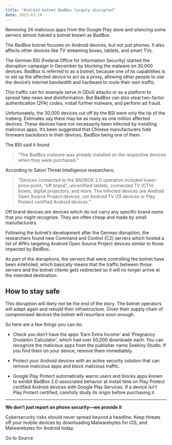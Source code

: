 ```yaml
---
title: "Android botnet BadBox largely disrupted"
date: 2025-03-19
---
```


Removing 24 malicious apps from the Google Play store and silencing some servers almost halved a botnet known as BadBox.

The BadBox botnet focuses on Android devices, but not just phones. It also affects other devices like TV streaming boxes, tablets, and smart TVs.

The German BSI (Federal Office for Information Security) started the disruption campaign in December by blocking the malware on 30,000 devices. BadBox is referred to as a botnet, because one of its capabilities is to set up the affected device to act as a proxy, allowing other people to use the device’s internet bandwidth and hardware to route their own traffic.

This traffic can for example serve in DDoS attacks or as a platform to spread fake news and disinformation. But BadBox can also steal two-factor authentication (2FA) codes, install further malware, and perform ad fraud.

Unfortunately, the 30,000 devices cut off by the BSI were only the tip of the iceberg. Estimates say there may be as many as one million affected devices. These devices have not necessarily been infected by installing malicious apps. It’s been suggested that Chinese manufacturers hide firmware backdoors in their devices, BadBox being one of them.

The BSI said it found:

> “The BadBox malware was already installed on the respective devices when they were purchased.”

According to Satori Threat Intelligence researchers:

> “Devices connected to the BADBOX 2.0 operation included lower-price-point, “off brand”, uncertified tablets, connected TV (CTV) boxes, digital projectors, and more. The infected devices are Android Open Source Project devices, not Android TV OS devices or Play Protect certified Android devices.”

Off brand devices are devices which do not carry any specific brand name that you might recognize. They are often cheap and made by small manufacturers.

Following the botnet’s development after the German disruption, the researchers found new Command and Control (C2) servers which hosted a list of APKs targeting Android Open Source Project devices similar to those impacted by BadBox.

As part of the disruptions, the servers that were controlling the botnet have been sinkholed, which basically means that the traffic between those servers and the botnet clients gets redirected so it will no longer arrive at the intended destination.

## How to stay safe

This disruption will likely not be the end of the story. The botnet operators will adapt again and rebuild their infrastructure. Given their supply chain of compromised devices the botnet will resurface soon enough.

So here are a few things you can do:

- Check you don’t have the apps ‘Earn Extra Income’ and ‘Pregnancy Ovulation Calculator’, which had over 50,000 downloads each. You can recognize the malicious apps from the publisher name Seekiny Studio. If you find them on your device, remove them immediately.

- Protect your Android devices with an active security solution that can remove malicious apps and block malicious traffic.

- Google Play Protect automatically warns users and blocks apps known to exhibit BadBox 2.0-associated behavior at install time on Play Protect certified Android devices with Google Play Services. If a device isn’t Play Protect certified, carefully study its origin before purchasing it.

* * *

**We don’t just report on phone security—we provide it**

Cybersecurity risks should never spread beyond a headline. Keep threats off your mobile devices by downloading Malwarebytes for iOS, and Malwarebytes for Android today.

Go to Source
